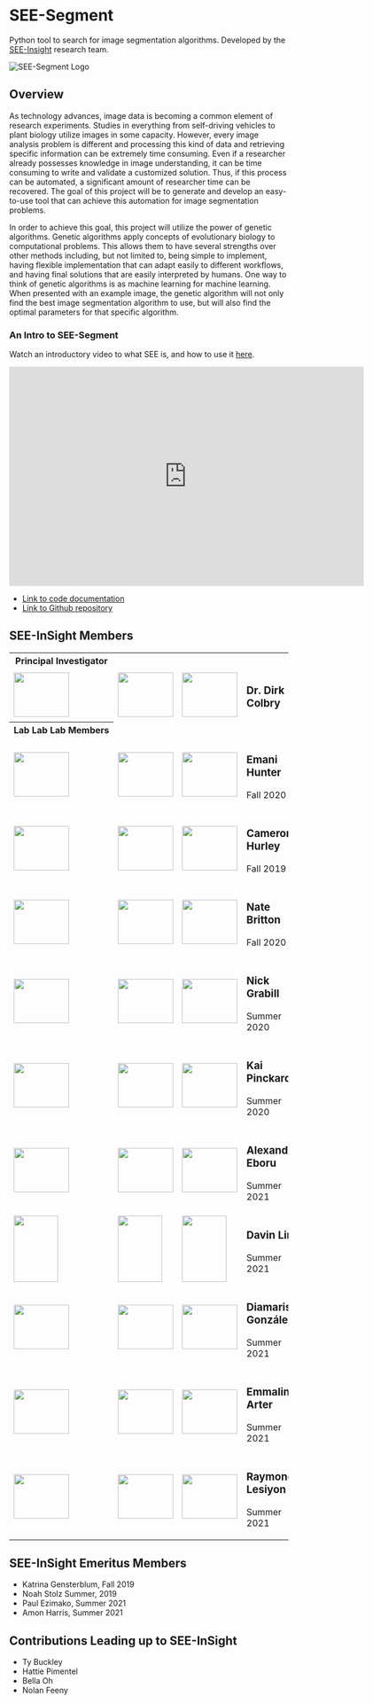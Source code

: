 # SEE-Segment  

Python tool to search for image segmentation algorithms.  Developed by the [SEE-Insight](https://see-insight.github.io) research team.

![SEE-Segment Logo](SEE-Segment_logo.png)

## Overview

As technology advances, image data is becoming a common element of research experiments. Studies in everything from self-driving vehicles to plant biology utilize images in some capacity. However, every image analysis problem is different and processing this kind of data and retrieving specific information can be extremely time consuming. Even if a researcher already possesses knowledge in image understanding, it can be time consuming to write and validate a customized solution. Thus, if this process can be automated, a significant amount of researcher time can be recovered. The goal of this project will be to generate and develop an easy-to-use tool that can achieve this automation for image segmentation problems.

In order to achieve this goal, this project will utilize the power of genetic algorithms. Genetic algorithms apply concepts of evolutionary biology to computational problems. This allows them to have several strengths over other methods including, but not limited to, being simple to implement, having flexible implementation that can adapt easily to different workflows, and having final solutions that are easily interpreted by humans. One way to think of genetic algorithms is as machine learning for machine learning. When presented with an example image, the genetic algorithm will not only find the best image segmentation algorithm to use, but will also find the optimal parameters for that specific algorithm.



### An Intro to SEE-Segment

Watch an introductory video to what SEE is, and how to use it [here](https://mediaspace.msu.edu/media/t/1_60yjrdjs).

<iframe id="kaltura_player" src="https://cdnapisec.kaltura.com/p/811482/sp/81148200/embedIframeJs/uiconf_id/27551951/partner_id/811482?iframeembed=true&playerId=kaltura_player&entry_id=1_60yjrdjs&flashvars[streamerType]=auto&amp;flashvars[localizationCode]=en&amp;flashvars[leadWithHTML5]=true&amp;flashvars[sideBarContainer.plugin]=true&amp;flashvars[sideBarContainer.position]=left&amp;flashvars[sideBarContainer.clickToClose]=true&amp;flashvars[chapters.plugin]=true&amp;flashvars[chapters.layout]=vertical&amp;flashvars[chapters.thumbnailRotator]=false&amp;flashvars[streamSelector.plugin]=true&amp;flashvars[EmbedPlayer.SpinnerTarget]=videoHolder&amp;flashvars[dualScreen.plugin]=true&amp;flashvars[hotspots.plugin]=1&amp;flashvars[Kaltura.addCrossoriginToIframe]=true&amp;&wid=1_tnse5bqv" width="640" height="396" allowfullscreen webkitallowfullscreen mozAllowFullScreen allow="autoplay *; fullscreen *; encrypted-media *" sandbox="allow-forms allow-same-origin allow-scripts allow-top-navigation allow-pointer-lock allow-popups allow-modals allow-orientation-lock allow-popups-to-escape-sandbox allow-presentation allow-top-navigation-by-user-activation" frameborder="0" title="Kaltura Player"></iframe>

* [Link to code documentation](./see/index.html)
* [Link to Github repository](https://github.com/see-insight/see-segment)

## SEE-InSight Members
<table style="table-layout:fixed">
  <tr>
	<!--- Section --->
	<th nowrap> Principal Investigator </th>
  </tr>
  <tr>
    <td> 
		<image src="./Images/member_images/originals/Dirk.jpeg" width="100px" height="80px"></image>  
	</td>
    <td> 
		<image src="./Images/member_images/ground_truths/dirk_GT.png" width="100px" height="80px"></image>  
	</td>
    <td> 
		<image src="./Images/member_images/segmentations/Dirk_Segmented.png" width="100px" height="80px"></image> 
	</td>
    <td> 
		<h3> Dr. Dirk Colbry</h3> 
    </td>
  </tr>
  
  <tr>
	<!--- Section --->
	<th nowrap> Lab Lab Lab Members </th>
  </tr>
  
  <tr>
    <td> 
		<image src="SEE-Segment_logo.png" width="100px" height="80px"></image>  
	</td>
    <td> 
		<image src="SEE-Segment_logo.png" width="100px" height="80px"></image>  
	</td>
    <td> 
		<image src="SEE-Segment_logo.png" width="100px" height="80px"></image> 
	</td>
    <td> 
		<h3> Emani Hunter </h3> 
		<p> Fall 2020 </p>
    </td>
  </tr>

  <tr>
    <td> 
		<image src="SEE-Segment_logo.png" width="100px" height="80px"></image>  
	</td>
    <td> 
		<image src="SEE-Segment_logo.png" width="100px" height="80px"></image>  
	</td>
    <td> 
		<image src="SEE-Segment_logo.png" width="100px" height="80px"></image> 
	</td>
    <td> 
		<h3> Cameron Hurley </h3> 
		<p> Fall 2019 </p>
    </td>
  </tr>
  
  <tr>
    <td> 
		<image src="SEE-Segment_logo.png" width="100px" height="80px"></image>  
	</td>
    <td> 
		<image src="SEE-Segment_logo.png" width="100px" height="80px"></image>  
	</td>
    <td> 
		<image src="SEE-Segment_logo.png" width="100px" height="80px"></image> 
	</td>
    <td> 
		<h3> Nate Britton </h3> 
		<p> Fall 2020 </p>
    </td>
  </tr>
  
  <tr>
    <td> 
		<image src="SEE-Segment_logo.png" width="100px" height="80px"></image>  
	</td>
    <td> 
		<image src="SEE-Segment_logo.png" width="100px" height="80px"></image>  
	</td>
    <td> 
		<image src="SEE-Segment_logo.png" width="100px" height="80px"></image> 
	</td>
    <td> 
		<h3> Nick Grabill </h3> 
		<p> Summer 2020 </p>
    </td>
  </tr>
  
  <tr>
    <td> 
		<image src="SEE-Segment_logo.png" width="100px" height="80px"></image>  
	</td>
    <td> 
		<image src="SEE-Segment_logo.png" width="100px" height="80px"></image>  
	</td>
    <td> 
		<image src="SEE-Segment_logo.png" width="100px" height="80px"></image> 
	</td>
    <td> 
		<h3> Kai Pinckard </h3> 
		<p> Summer 2020 </p>
    </td>
  </tr>
  
  <tr>
	<td> 
		<image src="./Images/member_images/originals/Eboru.png" width="100px" height="80px"></image>  
	</td>
	<td> 
		<image src="./Images/member_images/ground_truths/Eboru_GT.png" width="100px" height="80px"></image>  
	</td>
    <td> 
		<image src="./Images/member_images/segmentations/Eboru_segmented.png" width="100px" height="80px"></image> 
	</td>
	<td> 
		<h3> Alexander Eboru </h3> 
		<p> Summer 2021 </p>
    </td>
  </tr>
  
  <tr>
    <td> 
		<image src="./Images/member_images/originals/Davin.jpeg" width="80px" height="120px"></image>  
	</td>
    <td> 
		<image src="./Images/member_images/ground_truths/Davin_GT.png" width="80px" height="120px"></image>  
	</td>
    <td> <image src="./Images/member_images/segmentations/Davin_Segmented.png" width="80px" height="120px"></image> </td>
    <td> 
      <h3> Davin Lin </h3> 
      <p> Summer 2021 </p>
    </td>
  </tr>
  
  <tr>
    <td> 
		<image src="SEE-Segment_logo.png" width="100px" height="80px"></image>  
	</td>
    <td> 
		<image src="SEE-Segment_logo.png" width="100px" height="80px"></image>  
	</td>
    <td> 
		<image src="SEE-Segment_logo.png" width="100px" height="80px"></image> 
	</td>
    <td> 
      <h3> Diamaris González </h3> 
      <p> Summer 2021 </p>
    </td>
  </tr>
  
  <tr>
    <td> 
		<image src="./Images/member_images/originals/Emma.jpg" width="100px" height="80px"></image>  
	</td>
    <td> 
		<image src="./Images/member_images/ground_truths/Emma_GT.png" width="100px" height="80px"></image>  
	</td>
    <td> 
		<image src="./Images/member_images/segmentations/Emma_segmented.png" width="100px" height="80px"></image> 
	</td>
    <td> 
      <h3> Emmaline Arter </h3> 
      <p> Summer 2021 </p>
    </td>
  </tr>
  
  <tr>
    <td> 
		<image src="SEE-Segment_logo.png" width="100px" height="80px"></image>  
	</td>
    <td> 
		<image src="SEE-Segment_logo.png" width="100px" height="80px"></image>  
	</td>
    <td> 
		<image src="SEE-Segment_logo.png" width="100px" height="80px"></image> 
	</td>
    <td> 
      <h3> Raymond Lesiyon </h3> 
      <p> Summer 2021 </p>
    </td>
  </tr>
</table>

## SEE-InSight Emeritus Members
- Katrina Gensterblum, Fall 2019
- Noah Stolz Summer, 2019
- Paul Ezimako, Summer 2021
- Amon Harris, Summer 2021

## Contributions Leading up to SEE-InSight
- Ty Buckley
- Hattie Pimentel
- Bella Oh
- Nolan Feeny
